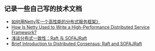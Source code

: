 ## 记录一些自己写的技术文档

- [如何用Netty写一个高性能的分布式服务框架》](https://mp.weixin.qq.com/s/mcI6QUW0naOmL3PMiKzLdw)
- [How Is Netty Used to Write a High-Performance Distributed Service Framework?](https://www.alibabacloud.com/blog/how-is-netty-used-to-write-a-high-performance-distributed-service-framework_598081?spm=a2c65.11461433.0.0.213f5355hENL7N)
- [浅谈分布式一致性：Raft 与 SOFAJRaft](https://mp.weixin.qq.com/s?__biz=MzIzOTU0NTQ0MA==&mid=2247503648&idx=1&sn=72f32ddd3f5ce969ca5530fe58f023c1&chksm=e92af22fde5d7b3915cce4311e4dd80fd783bcc6c83c27ead928f5f2decf0847e0b0abc4109f&scene=178&cur_album_id=1391790902901014528#rd)
- [Brief Introduction to Distributed Consensus: Raft and SOFAJRaft](https://www.alibabacloud.com/blog/brief-introduction-to-distributed-consensus-raft-and-sofajraft_598080?spm=a2c65.11461433.0.0.26a25355AfyT5Q)
